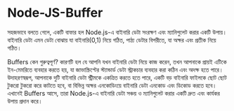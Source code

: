 # Node-JS-Buffer

সহজভাবে বলতে গেলে, একটি বাফার হল Node.js-এ বাইনারি ডেটা সংরক্ষণ এবং ম্যানিপুলেট করার একটি উপায়। বাইনারি ডেটা এমন ডেটা বোঝায় যা বাইনারি(0,1) নিয়ে গঠিত, পাঠ্য ডেটার বিপরীতে, যা অক্ষর এবং প্রতীক নিয়ে গঠিত। 

Buffers কেন গুরুত্বপূর্ণ? কারণটি হল যে আপনি যখন বাইনারি ডেটা নিয়ে কাজ করেন, তখন আপনাকে প্রায়ই এটিকে ইন-মেমরিতে ব্যবহার করতে হয়, যা জাভাস্ক্রিপ্টের স্ট্যান্ডার্ড ডেটা স্ট্রাকচার ব্যবহার করা কঠিন এবং অদক্ষ হতে পারে। উদাহরণস্বরূপ, আপনাকে দুটি বাইনারি ডেটা স্ট্রীমকে একত্রিত করতে হতে পারে, একটি বড় বাইনারি ফাইলকে ছোট ছোট টুকরো টুকরো করে কাটতে হবে, বা বিভিন্ন অক্ষর এনকোডিংয়ে বাইনারি ডেটা এনকোড এবং ডিকোড করতে হবে। এখানেই Buffers আসে, তারা Node.js-এ বাইনারি ডেটা সঞ্চয় ও ম্যানিপুলেট করার একটি দ্রুত এবং কার্যকর উপায় প্রদান করে।
